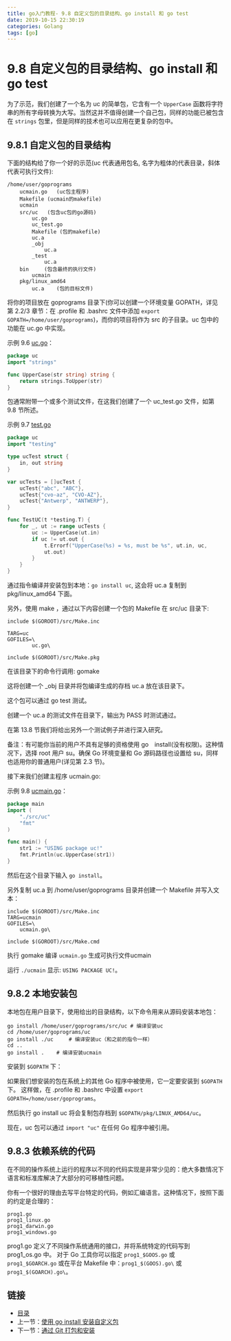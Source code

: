 ```yaml
---
title: go入门教程- 9.8 自定义包的目录结构、go install 和 go test   
date: 2019-10-15 22:30:19   
categories: Golang   
tags: [go]   
---
```

# 9.8 自定义包的目录结构、go install 和 go test

为了示范，我们创建了一个名为 uc 的简单包，它含有一个 `UpperCase` 函数将字符串的所有字母转换为大写。当然这并不值得创建一个自己包，同样的功能已被包含在 `strings` 包里，但是同样的技术也可以应用在更复杂的包中。

## 9.8.1 自定义包的目录结构

下面的结构给了你一个好的示范(uc 代表通用包名, 名字为粗体的代表目录，斜体代表可执行文件):

	/home/user/goprograms
		ucmain.go	(uc包主程序)
		Makefile (ucmain的makefile)
		ucmain
		src/uc	 (包含uc包的go源码)
			uc.go
		 	uc_test.go
		 	Makefile (包的makefile)
		 	uc.a
		 	_obj
				uc.a
			_test
				uc.a
		bin		(包含最终的执行文件)
			ucmain
		pkg/linux_amd64
			uc.a	(包的目标文件)

将你的项目放在 goprograms 目录下(你可以创建一个环境变量 GOPATH，详见第 2.2/3 章节：在 .profile 和 .bashrc 文件中添加 `export GOPATH=/home/user/goprograms`)，而你的项目将作为 src 的子目录。uc 包中的功能在 uc.go 中实现。

示例 9.6 [uc.go](examples/chapter_9/uc.go)：

```go
package uc
import "strings"

func UpperCase(str string) string {
	return strings.ToUpper(str)
}
```

包通常附带一个或多个测试文件，在这我们创建了一个 uc_test.go 文件，如第 9.8 节所述。

示例 9.7 [test.go](examples/chapter_9/test.go)

```go
package uc
import "testing"

type ucTest struct {
	in, out string
}

var ucTests = []ucTest {
	ucTest{"abc", "ABC"},
	ucTest{"cvo-az", "CVO-AZ"},
	ucTest{"Antwerp", "ANTWERP"},
}

func TestUC(t *testing.T) {
	for _, ut := range ucTests {
		uc := UpperCase(ut.in)
		if uc != ut.out {
			t.Errorf("UpperCase(%s) = %s, must be %s", ut.in, uc,
			ut.out)
		}
	}
}
```

通过指令编译并安装包到本地：`go install uc`, 这会将 uc.a 复制到 pkg/linux_amd64 下面。

另外，使用 make ，通过以下内容创建一个包的 Makefile 在 src/uc 目录下:

```
include $(GOROOT)/src/Make.inc

TARG=uc
GOFILES=\
		uc.go\

include $(GOROOT)/src/Make.pkg
```

在该目录下的命令行调用: gomake

这将创建一个 _obj 目录并将包编译生成的存档 uc.a 放在该目录下。

这个包可以通过 go test 测试。

创建一个 uc.a 的测试文件在目录下，输出为 PASS 时测试通过。

在第 13.8 节我们将给出另外一个测试例子并进行深入研究。

备注：有可能你当前的用户不具有足够的资格使用 go　install(没有权限)。这种情况下，选择 root 用户 su。确保 Go 环境变量和 Go 源码路径也设置给 su，同样也适用你的普通用户(详见第 2.3 节)。

接下来我们创建主程序 ucmain.go:

示例 9.8 [ucmain.go](/examples/chapter_9/ucmain.go)：

```go
package main
import (
	"./src/uc"
	"fmt"
)

func main() {
	str1 := "USING package uc!"
	fmt.Println(uc.UpperCase(str1))
}
```

然后在这个目录下输入 `go install`。

另外复制 uc.a 到 /home/user/goprograms 目录并创建一个 Makefile 并写入文本：

```
include $(GOROOT)/src/Make.inc
TARG=ucmain
GOFILES=\
	ucmain.go\

include $(GOROOT)/src/Make.cmd
```

执行 gomake 编译 `ucmain.go` 生成可执行文件ucmain

运行 `./ucmain` 显示: `USING PACKAGE UC!`。

## 9.8.2 本地安装包

本地包在用户目录下，使用给出的目录结构，以下命令用来从源码安装本地包：

	go install /home/user/goprograms/src/uc # 编译安装uc
	cd /home/user/goprograms/uc
	go install ./uc 	# 编译安装uc（和之前的指令一样）
	cd ..
	go install .	# 编译安装ucmain

安装到 `$GOPATH` 下：

如果我们想安装的包在系统上的其他 Go 程序中被使用，它一定要安装到 `$GOPATH` 下。
这样做，在 .profile 和 .bashrc 中设置 `export GOPATH=/home/user/goprograms`。

然后执行 go install uc 将会复制包存档到 `$GOPATH/pkg/LINUX_AMD64/uc`。

现在，uc 包可以通过 `import "uc"` 在任何 Go 程序中被引用。

## 9.8.3 依赖系统的代码

在不同的操作系统上运行的程序以不同的代码实现是非常少见的：绝大多数情况下语言和标准库解决了大部分的可移植性问题。

你有一个很好的理由去写平台特定的代码，例如汇编语言。这种情况下，按照下面的约定是合理的：

	prog1.go
	prog1_linux.go
	prog1_darwin.go
	prog1_windows.go

prog1.go 定义了不同操作系统通用的接口，并将系统特定的代码写到 prog1_os.go 中。
对于 Go 工具你可以指定 `prog1_$GOOS.go` 或 `prog1_$GOARCH.go`
或在平台 Makefile 中：`prog1_$(GOOS).go\` 或 `prog1_$(GOARCH).go\`。

## 链接

- [目录](https://blog.zshipu.com/go%E5%85%A5%E9%97%A8%E6%95%99%E7%A8%8B/index.html)
- 上一节：[使用 go install 安装自定义包](file://09.7.md)
- 下一节：[通过 Git 打包和安装](file://09.9.md)

